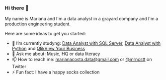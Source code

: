 ### Hi there 👋
My name is Mariana and I'm a data analyst in a grayard company and I'm a production engineering student.

Here are some ideas to get you started:

- 📖 I’m currently studyng: [Data Analyst with SQL Server](https://www.datacamp.com/tracks/data-analyst-with-sql-server), [Data Analyst with Python](https://www.datacamp.com/tracks/data-analyst-with-python) and [QlikView Your Business](https://www.wiley.com/en-us/QlikView+Your+Business%3A+An+Expert+Guide+to+Business+Discovery+with+QlikView+and+Qlik+Sense-p-9781118949559)
- 💬 Ask me about: Music, HQ or data literacy
- 📫 How to reach me: marianacosta.data@gmail.com or [@mrncstt](https://twitter.com/mrncstt) on Twitter
- ⚡ Fun fact: I have a happy socks collection 


